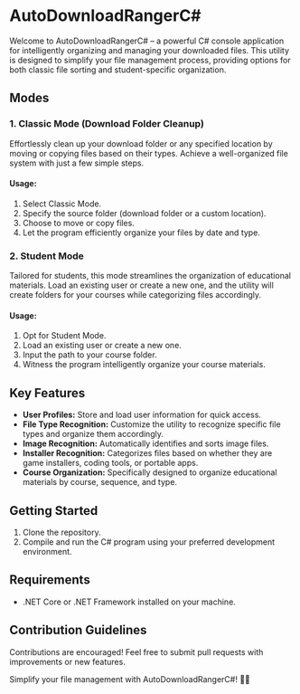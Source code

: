 # AutoDownloadRangerC#

Welcome to AutoDownloadRangerC# – a powerful C# console application for intelligently organizing and managing your downloaded files. This utility is designed to simplify your file management process, providing options for both classic file sorting and student-specific organization.

## Modes

### 1. Classic Mode (Download Folder Cleanup)

Effortlessly clean up your download folder or any specified location by moving or copying files based on their types. Achieve a well-organized file system with just a few simple steps.

#### Usage:
1. Select Classic Mode.
2. Specify the source folder (download folder or a custom location).
3. Choose to move or copy files.
4. Let the program efficiently organize your files by date and type.

### 2. Student Mode

Tailored for students, this mode streamlines the organization of educational materials. Load an existing user or create a new one, and the utility will create folders for your courses while categorizing files accordingly.

#### Usage:
1. Opt for Student Mode.
2. Load an existing user or create a new one.
3. Input the path to your course folder.
4. Witness the program intelligently organize your course materials.

## Key Features

- **User Profiles:** Store and load user information for quick access.
- **File Type Recognition:** Customize the utility to recognize specific file types and organize them accordingly.
- **Image Recognition:** Automatically identifies and sorts image files.
- **Installer Recognition:** Categorizes files based on whether they are game installers, coding tools, or portable apps.
- **Course Organization:** Specifically designed to organize educational materials by course, sequence, and type.

## Getting Started

1. Clone the repository.
2. Compile and run the C# program using your preferred development environment.

## Requirements

- .NET Core or .NET Framework installed on your machine.

## Contribution Guidelines

Contributions are encouraged! Feel free to submit pull requests with improvements or new features.


Simplify your file management with AutoDownloadRangerC#! 📂🚀
